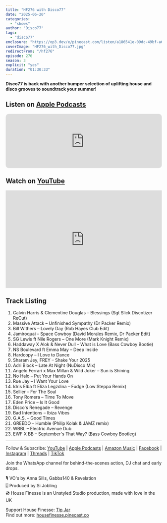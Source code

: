 ```yaml
---
title: "HF276 with Disco77"
date: "2025-06-20"
categories:
  - "shows"
author: "Disco77"
tags:
  - "disco77"
enclosure: "https://op3.dev/e/pinecast.com/listen/a186541e-09dc-49bf-a6cb-dda396c4a510.mp3?source=rss&ext=asset.mp3 87102981 audio/mpeg"
coverImage: "HF276_with_Disco77.jpg"
redirectFrom: "/hf276"
episode: 276
season: 3
explicit: "yes"
duration: "01:30:33"
---
```


**Disco77 is back with another bumper selection of uplifting house and disco grooves to soundtrack your summer!**

## Listen on [Apple Podcasts](https://podcasts.apple.com/gb/podcast/hf276-with-disco77-20-june-2025/id355833875?i=1000713694548)

<iframe allow="autoplay *; encrypted-media *; fullscreen *; clipboard-write" frameborder="0" height="175" style="width:100%;max-width:660px;overflow:hidden;border-radius:10px;" sandbox="allow-forms allow-popups allow-same-origin allow-scripts allow-storage-access-by-user-activation allow-top-navigation-by-user-activation" src="https://embed.podcasts.apple.com/gb/podcast/hf276-with-disco77-20-june-2025/id355833875?i=1000713694548"></iframe>

## Watch on [YouTube](https://www.youtube.com/watch?v=41FEdRBY4bM)

<iframe width="100%" height="315" src="https://www.youtube.com/embed/41FEdRBY4bM" title="YouTube video player" frameborder="0" allow="accelerometer; autoplay; clipboard-write; encrypted-media; gyroscope; picture-in-picture; web-share" allowfullscreen></iframe>

## Track Listing

1. Calvin Harris & Clementine Douglas – Blessings (Sgt Slick Discotizer ReCut)
2. Massive Attack – Unfinished Sympathy (Dr Packer Remix)
3. Bill Withers – Lovely Day (Rob Hayes Club Edit)
4. Jamiroquai – Space Cowboy (David Morales Remix, Dr Packer Edit)
5. SG Lewis ft Nile Rogers – One More (Mark Knight Remix)
6. Haddaway X Alok & Never Dull – What is Love (Bass Cowboy Bootie)
7. NS Boulevard ft Emma May – Deep Inside
8. Hardcopy – I Love to Dance
9. Sharam Jey, FREY – Shake Your 2025
10. Adri Block – Late At Night (NuDisco Mix)
11. Angelo Ferrari x Max Millan & Wild Joker – Sun is Shining
12. No Halo – Put Your Hands On
13. Rue Jay – I Want Your Love
14. Idris Elba ft Eliza Legzdina – Fudge (Low Steppa Remix)
15. Sellier – For The Soul
16. Tony Romera – Time To Move
17. Eden Price – Is It Good
18. Disco's Renegade – Revenge
19. Bad Intentions – Ibiza Vibes
20. G.A.S. – Good Times
21. GREEDO – Humble (Philip Kolak & JAMZ remix)
22. WBBL – Electric Avenue Dub
23. EWF X BB – September's That Way? (Bass Cowboy Bootleg)

---

Follow & Subscribe: [YouTube](https://www.youtube.com/housefinesse) | [Apple Podcasts](https://podcasts.apple.com/gb/podcast/house-finesse/id355833875) | [Amazon Music](https://www.amazon.com/House-Finesse/dp/B08JJRH1Z2) | [Facebook](https://facebook.com/housefinesse) | [Instagram](https://instagram.com/housefinesse) | [Threads](https://threads.net/housefinesse) | [TikTok](https://www.tiktok.com/@housefinesse)

Join the WhatsApp channel for behind-the-scenes action, DJ chat and early drops.

🎙️ VO's by Anna Sills, Gabbs140 & Revelation  
🎚️ Produced by Si Jobling  
💿 House Finesse is an Unstyled Studio production, made with love in the UK

Support House Finesse: [Tip Jar](https://tips.pinecast.com/jar/housefinesse)  
Find out more: [housefinesse.pinecast.co](https://housefinesse.pinecast.co)

